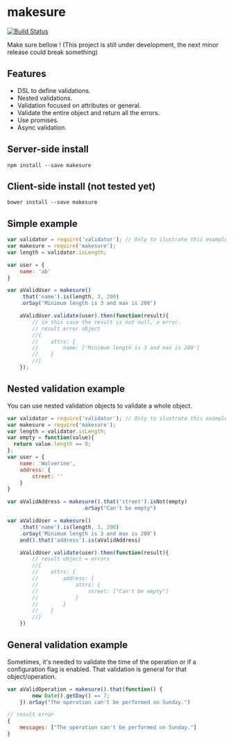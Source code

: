 # makesure
[![Build Status](https://travis-ci.org/sadjow/makesure.svg?branch=master)](https://travis-ci.org/sadjow/makesure)

Make sure bellow ! (This project is still under development, the next minor release could break something)

##  Features

  * DSL to define validations.
  * Nested validations.
  * Validation focused on attributes or general.
  * Validate the entire object and return all the errors.
  * Use promises.
  * Async validation.

##  Server-side install

```console
npm install --save makesure
```

## Client-side install (not tested yet)

```console
bower install --save makesure
```

## Simple example

```javascript
var validator = require('validator'); // Only to ilustrate this example
var makesure = require('makesure');
var length = validator.isLength;

var user = {
    name: 'ab'
}

var aValidUser = makesure()
    .that('name').is(length, 3, 200)
    .orSay('Minimum length is 3 and max is 200')

    aValidUser.validate(user).then(function(result){
        // in this case the result is not null, a error.
        // result error object
        //{
        //    attrs: {
        //        name: ['Minimum length is 3 and max is 200']
        //    }
        //}
    });
```

## Nested validation example

You can use nested validation objects to validate a whole object.

```javascript
var validator = require('validator'); // Only to ilustrate this example
var makesure = require('makesure');
var length = validator.isLength;
var empty = function(value){
  return value.length == 0;
};
var user = {
    name: 'Wolverine',
    address: {
        street: ''
    }
}

var aValidAddress = makesure().that('street').isNot(empty)
                        .orSay("Can't be empty")

var aValidUser = makesure()
    .that('name').is(length, 3, 200)
    .orSay('Minimum length is 3 and max is 200')
    and().that('address').is(aValidAddress)

    aValidUser.validate(user).then(function(result){
        // result object = errors
        //{
        //    attrs: {
        //        address: {
        //            attrs: {
        //                street: ["Can't be empty"]
        //            }
        //        }
        //    }
        //}
    })
```

## General validation example

Sometimes, it's needed to validate the time of the operation or if a configuration flag is enabled. That validation is general for that object/operation.

```javascript
var aValidOperation = makesure().that(function() {
        new Date().getDay() == 7;
    }).orSay("The operation can't be performed on Sunday.")

// result error
{
    messages: ["The operation can't be performed on Sunday."]
}
```